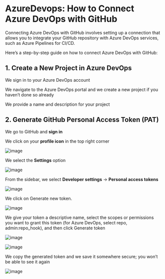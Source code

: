 # AzureDevops: How to Connect Azure DevOps with GitHub

Connecting Azure DevOps with GitHub involves setting up a connection that allows you to integrate your GitHub repository with Azure DevOps services, such as Azure Pipelines for CI/CD.

Here’s a step-by-step guide on how to connect Azure DevOps with GitHub:

## 1. Create a New Project in Azure DevOps

We sign in to your Azure DevOps account

We navigate to the Azure DevOps portal and we create a new project if you haven’t done so already

We provide a name and description for your project

## 2. Generate GitHub Personal Access Token (PAT)

We go to GitHub and **sign in**

We click on your **profile icon** in the top right corner

![image](https://github.com/luiscoco/AzureDevops_Sample3_Connecting-Azure-DevOps-with-GitHub/assets/32194879/09b58098-7a7c-4c43-860b-5f676f4a0363)

We select the **Settings** option

![image](https://github.com/luiscoco/AzureDevops_Sample3_Connecting-Azure-DevOps-with-GitHub/assets/32194879/c6352d7a-7bd7-4d2f-904e-362e036f51f6)

From the sidebar, we select **Developer settings** -> **Personal access tokens**

![image](https://github.com/luiscoco/AzureDevops_Sample3_Connecting-Azure-DevOps-with-GitHub/assets/32194879/ca8feb1d-792b-41b3-8dfa-f07cb5d597c3)

We click on Generate new token.

![image](https://github.com/luiscoco/AzureDevops_Sample3_Connecting-Azure-DevOps-with-GitHub/assets/32194879/808f097d-3b11-4c3b-9ba5-fa1638165c0b)

We give your token a descriptive name, select the scopes or permissions you want to grant this token (for Azure DevOps, select repo, admin:repo_hook), and then click Generate token

![image](https://github.com/luiscoco/AzureDevops_Sample3_Connecting-Azure-DevOps-with-GitHub/assets/32194879/8931666f-f893-40a1-8bba-bc0c8fa35107)

![image](https://github.com/luiscoco/AzureDevops_Sample3_Connecting-Azure-DevOps-with-GitHub/assets/32194879/a67a5c8d-36db-4cf8-b332-4a5925fef552)

We copy the generated token and we save it somewhere secure; you won’t be able to see it again

![image](https://github.com/luiscoco/AzureDevops_Sample3_Connecting-Azure-DevOps-with-GitHub/assets/32194879/83dbac73-b7b8-420d-85f7-933d08f31a70)
